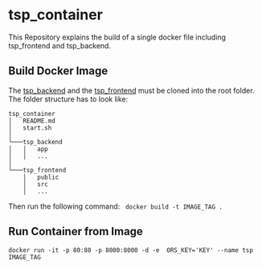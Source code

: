 # tsp_container
This Repository explains the build of a single docker file including tsp_frontend and tsp_backend.

## Build Docker Image
The [tsp_backend](https://github.com/cedimo/tsp_backend) and the [tsp_frontend](https://github.com/cedimo/tsp_frontend)
must be cloned into the root folder.
The folder structure has to look like:

```
tsp_container
│   README.md
│   start.sh    
│
└───tsp_backend
│   │   app
│   │   ...
│   
└───tsp_frontend
    │   public
    │   src
    │   ...
```

Then run the following command:
``` docker build -t IMAGE_TAG .```

## Run Container from Image
```docker run -it -p 80:80 -p 8000:8000 -d -e  ORS_KEY='KEY' --name tsp IMAGE_TAG```
